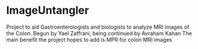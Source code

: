 # ImageUntangler
Project to aid Gastroenterologists and biologists to analyze MRI images of the Colon. Begun by Yael Zaffrani, being continued by Avraham Kahan
The main benefit the project hopes to add is MPR for colon MRI images

